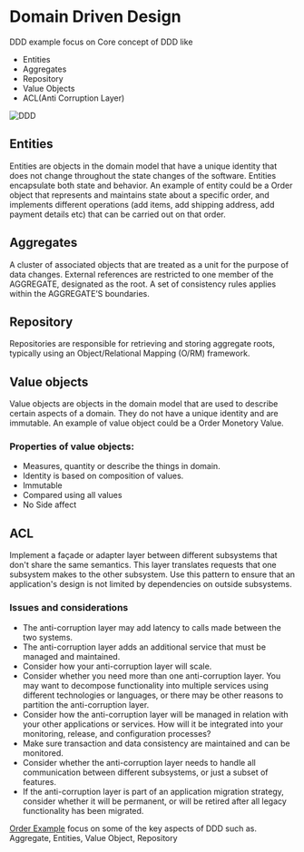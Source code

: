 # Domain Driven Design
DDD example focus on Core concept of DDD like
- Entities
- Aggregates
- Repository
- Value Objects
- ACL(Anti Corruption Layer)

<img  alt="DDD" src="https://user-images.githubusercontent.com/23295769/39235549-c466f50a-4893-11e8-914c-ac17af314731.png">

## Entities
Entities are objects in the domain model that have a unique identity that does not change throughout the state changes of the software. Entities encapsulate both state and behavior. An example of entity could be a Order object that represents and maintains state about a specific order, and implements different operations (add items, add shipping address, add payment details etc) that can be carried out on that order.

## Aggregates
A cluster of associated objects that are treated as a unit for the purpose of data changes. External references are restricted to one member of the AGGREGATE, designated as the root. A set of consistency rules applies within the AGGREGATE’S boundaries.

## Repository
Repositories are responsible for retrieving and storing aggregate roots, typically using an Object/Relational Mapping (O/RM) framework.

## Value objects
Value objects are objects in the domain model that are used to describe certain aspects of a domain. They do not have a unique identity and are immutable. An example of value object could be a Order Monetory Value.


### Properties of value objects:
- Measures, quantity or describe the things in domain.
- Identity is based on composition of values.
- Immutable
- Compared using all values
- No Side affect

## ACL
Implement a façade or adapter layer between different subsystems that don't share the same semantics. This layer translates requests that one subsystem makes to the other subsystem. Use this pattern to ensure that an application's design is not limited by dependencies on outside subsystems.
### Issues and considerations
- The anti-corruption layer may add latency to calls made between the two systems.
- The anti-corruption layer adds an additional service that must be managed and maintained.
- Consider how your anti-corruption layer will scale.
- Consider whether you need more than one anti-corruption layer. You may want to decompose functionality into multiple services using different technologies or languages, or there may be other reasons to partition the anti-corruption layer.
- Consider how the anti-corruption layer will be managed in relation with your other applications or services. How will it be integrated into your monitoring, release, and configuration processes?
- Make sure transaction and data consistency are maintained and can be monitored.
- Consider whether the anti-corruption layer needs to handle all communication between different subsystems, or just a subset of features.
- If the anti-corruption layer is part of an application migration strategy, consider whether it will be permanent, or will be retired after all legacy functionality has been migrated.

[Order Example](https://github.com/MetaArivu/DDDExamples/tree/master/order_ddd_example) focus on some of the key aspects of DDD such as. Aggregate, Entities, Value Object, Repository

